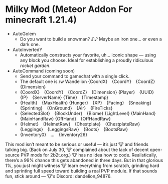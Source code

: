 # Milky Mod (Meteor Addon For minecraft 1.21.4)

- AutoGolem
  - Do you want to build a snowman? ♪♪ Maybe an iron one... or even a dark one.
- AutoInvertedY
  - Automatically constructs your favorite, uh... iconic shape — using any block you choose. Ideal for establishing a proudly ridiculous *rocket garden*.
- AutoCommand (coming soon)
  - Send your command to gamechat with a single click.
  - The default one is /w Wandelion {CoordX} {CoordY} {CoordZ} {Dimension}
  - {CoordX} {CoordY} {CoordZ} {Dimension} {Player} {UUID} {IP} {ServerName} {Time} {Timestamp}
  - {Health} {MaxHealth} {Hunger} {XP} {Facing} {Sneaking} {Sprinting} {OnGround} {Air} {FireTicks}
  - {SelectedSlot} {BlockUnder} {Biome} {LightLevel} {MainHand} {MainHandRaw} {OffHand} {OffHandRaw}
  - {Helmet} {HelmetRaw} {Chestplate} {ChestplateRaw} {Leggings} {LeggingsRaw} {Boots} {BootsRaw}
  - {Inventory0} ... {Inventory26}

This mod isn’t meant to be serious or useful — it’s just 🐮 and friends talking big. (Back on July 30, 🐮 complained about the lack of decent open-source PVP mods for 2b2t.org.) 🐮 has no idea how to code. Realistically, there’s a 99% chance this gets abandoned in three days. But in that glorious 1%, you just might witness 🐮 learn everything from scratch, grinding hard and sprinting full speed toward building a real PVP module. If that sounds fun, stick around — 🐮’s Discord: dandelion_94876.
